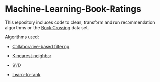 # Machine-Learning-Book-Ratings

This repository includes code to clean, transform and run recommendation algorithms on the [Book Crossing](http://www2.informatik.uni-freiburg.de/~cziegler/BX/) data set.

Algorithms used:

* [Collaborative-based filtering](https://github.com/GoldbergData/Machine-Learning-Book-Ratings/blob/master/Machine%20Learning%20Project%20-%20UB%20and%20IB%20Methods.ipynb)

* [K-nearest-neighbor](https://github.com/GoldbergData/Machine-Learning-Book-Ratings/blob/master/Machine%20Learning%20Project%20-%20kNN%20-%20KNeighbors%20-%20Supervised.ipynb)

* [SVD](https://github.com/GoldbergData/Machine-Learning-Book-Ratings/blob/master/Machine%20Learning%20Project%20-%20SVD%20Method.ipynb)

* [Learn-to-rank](https://github.com/GoldbergData/Machine-Learning-Book-Ratings/blob/master/Machine%20Learning%20Project-Learning%20to%20Rank%20Stock.ipynb)
